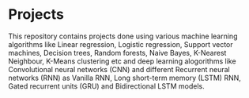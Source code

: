 # Projects

This repository contains projects done using various machine learning algorithms like Linear regression, Logistic regression, Support vector machines, Decision trees, Random forests, Naive Bayes, K-Nearest Neighbour, K-Means clustering etc and deep learning alogorithms like Convolutional neural networks (CNN) and different Recurrent neural networks (RNN) as Vanilla RNN, Long short-term memory (LSTM) RNN, Gated recurrent units (GRU) and Bidirectional LSTM models.
